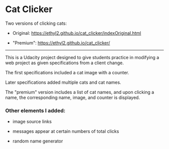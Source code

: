 # Cat Clicker

Two versions of clicking cats:

- Original: https://ethyl2.github.io/cat_clicker/indexOriginal.html

- "Premium": https://ethyl2.github.io/cat_clicker/

-------------------------------

This is a Udacity project designed to give students practice in modifying a
web project as given specifications from a client change.

The first specifications included a cat image with a counter.

Later specifications added multiple cats and cat names.

The "premium" version includes a list of cat names, and upon clicking a name,
the corresponding name, image, and counter is displayed.

### Other elements I added:

- image source links

- messages appear at certain numbers of total clicks

- random name generator

